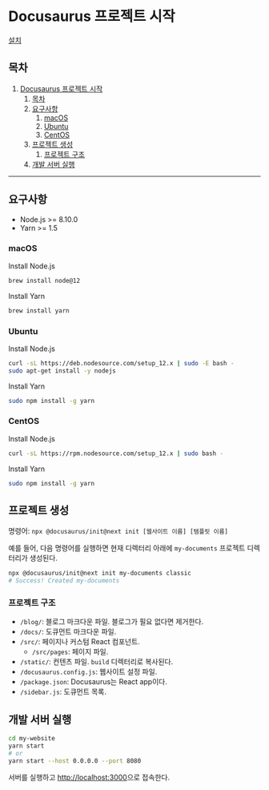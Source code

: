 # Docusaurus 프로젝트 시작

[설치](https://v2.docusaurus.io/docs/installation)

## 목차

1. [Docusaurus 프로젝트 시작](#docusaurus-프로젝트-시작)
   1. [목차](#목차)
   1. [요구사항](#요구사항)
      1. [macOS](#macos)
      1. [Ubuntu](#ubuntu)
      1. [CentOS](#centos)
   1. [프로젝트 생성](#프로젝트-생성)
      1. [프로젝트 구조](#프로젝트-구조)
   1. [개발 서버 실행](#개발-서버-실행)

---

## 요구사항

- Node.js >= 8.10.0
- Yarn >= 1.5

### macOS

Install Node.js

```bash
brew install node@12
```

Install Yarn

```bash
brew install yarn
```

### Ubuntu

Install Node.js

```bash
curl -sL https://deb.nodesource.com/setup_12.x | sudo -E bash -
sudo apt-get install -y nodejs
```

Install Yarn

```bash
sudo npm install -g yarn
```

### CentOS

Install Node.js

```bash
curl -sL https://rpm.nodesource.com/setup_12.x | sudo bash -
```

Install Yarn

```bash
sudo npm install -g yarn
```

## 프로젝트 생성

명령어: `npx @docusaurus/init@next init [웹사이트 이름] [템플릿 이름]`

예를 들어, 다음 명령어를 실행하면 현재 디렉터리 아래에 `my-documents` 프로젝트 디렉터리가 생성된다.

```bash
npx @docusaurus/init@next init my-documents classic
# Success! Created my-documents
```

### 프로젝트 구조

- `/blog/`: 블로그 마크다운 파일. 블로그가 필요 없다면 제거한다.
- `/docs/`: 도큐먼트 마크다운 파일.
- `/src/`: 페이지나 커스텀 React 컴포넌트.
  - `/src/pages`: 페이지 파일.
- `/static/`: 컨텐츠 파일. `build` 디렉터리로 복사된다.
- `/docusaurus.config.js`: 웹사이트 설정 파일.
- `/package.json`: Docusaurus는 React app이다.
- `/sidebar.js`: 도큐먼트 목록.

## 개발 서버 실행

```bash
cd my-website
yarn start
# or
yarn start --host 0.0.0.0 --port 8080
```

서버를 실행하고 [http://localhost:3000](http://localhost:3000)으로 접속한다.

